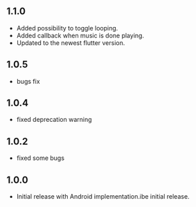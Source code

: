 ## 1.1.0

* Added possibility to toggle looping.
* Added callback when music is done playing.
* Updated to the newest flutter version.

## 1.0.5

* bugs fix

## 1.0.4

* fixed deprecation warning

## 1.0.2

* fixed some bugs

## 1.0.0

* Initial release with Android implementation.ibe initial release.
